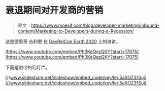 # 衰退期间对开发商的营销

> 原文：<https://www.moesif.com/blog/developer-marketing/inbound-content/Marketing-to-Developers-during-a-Recession/>

这是德里奇·吉利恩 在 [DevRelCon Earth 2020](https://2020.devrel.net/) 上的演讲。

[https://www.youtube.com/embed/Ph3KeQezQXY?start=17075](https://www.youtube.com/embed/Ph3KeQezQXY?start=17075)

下面是附带的幻灯片。

[//www.slideshare.net/slideshow/embed_code/key/Ieri5aXOZ31Suj](//www.slideshare.net/slideshow/embed_code/key/Ieri5aXOZ31Suj)